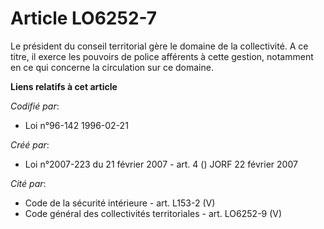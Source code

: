 # Article LO6252-7

Le président du conseil territorial gère le domaine de la collectivité. A ce titre, il exerce les pouvoirs de police
afférents à cette gestion, notamment en ce qui concerne la circulation sur ce domaine.

**Liens relatifs à cet article**

_Codifié par_:

  - Loi n°96-142 1996-02-21

_Créé par_:

  - Loi n°2007-223 du 21 février 2007 - art. 4 () JORF 22 février 2007

_Cité par_:

  - Code de la sécurité intérieure - art. L153-2 (V)
  - Code général des collectivités territoriales - art. LO6252-9 (V)
